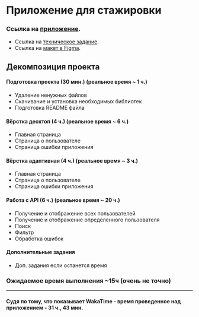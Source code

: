 # Приложение для стажировки

### Ссылка на [приложение](https://employeeslist-kpoj.onrender.com).

- Ссылка на [техническое задание](https://github.com/appKODE/trainee-test-frontend).
- Ссылка на [макет в Figma](https://www.figma.com/file/GRRKONipVClULsfdCAuVs1/KODE-Trainee-Dev-%D0%9E%D1%81%D0%B5%D0%BD%D1%8C'21?node-id=11%3A14414).

## Декомпозиция проекта

#### Подготовка проекта (30 мин.) (реальное время ~ 1 ч.)

- Удаление ненужных файлов
- Скачивание и установка необходимых библиотек
- Подготовка README файла

#### Вёрстка десктоп (4 ч.) (реальное время ~ 6 ч.)

- Главная страница
- Страница о пользователе
- Страница ошибки приложения

#### Вёрстка адаптивная (4 ч.) (реальное время ~ 3 ч.)

- Главная страница
- Страница о пользователе
- Страница ошибки приложения

#### Работа с API (6 ч.) (реальное время ~ 20 ч.)

- Получение и отображение всех пользователей
- Получение и отображение определенного пользователя
- Поиск
- Фильтр
- Обработка ошибок

#### Дополнительные задания

- Доп. задания если останется время

### Ожидаемое время выполнения ~15ч (очень не точно)

---

#### Судя по тому, что показывает WakaTime - время проведенное над приложением - 31 ч., 43 мин.
